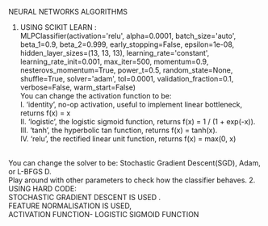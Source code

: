 NEURAL NETWORKS ALGORITHMS
1.	USING SCIKIT LEARN : 
<br /> MLPClassifier(activation='relu', alpha=0.0001, batch_size='auto', beta_1=0.9, beta_2=0.999, early_stopping=False, epsilon=1e-08, hidden_layer_sizes=(13, 13, 13), learning_rate='constant', learning_rate_init=0.001, max_iter=500, momentum=0.9, nesterovs_momentum=True, power_t=0.5, random_state=None, shuffle=True, solver='adam', tol=0.0001, validation_fraction=0.1, verbose=False, warm_start=False)
<br /> You can change the activation function to be:
<br />I.	‘identity’, no-op activation, useful to implement linear bottleneck, returns f(x) = x 
<br />II.	 ‘logistic’, the logistic sigmoid function, returns f(x) = 1 / (1 + exp(-x)).
<br />III.	 ‘tanh’, the hyperbolic tan function, returns f(x) = tanh(x). 
<br />IV.	‘relu’, the rectified linear unit function, returns f(x) = max(0, x) 
 
<br />You can change the solver to be: Stochastic Gradient Descent(SGD), Adam, or L-BFGS D.<br /> Play around with other parameters to check how the classifier behaves.
2.	USING HARD CODE: 
<br />STOCHASTIC GRADIENT DESCENT IS USED . 
<br />FEATURE NORMALISATION IS USED,
 <br />ACTIVATION FUNCTION- LOGISTIC SIGMOID FUNCTION

